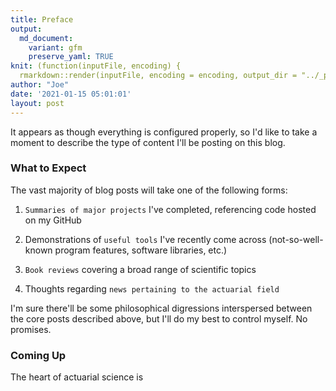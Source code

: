 ```yaml
---
title: Preface
output:
  md_document:
    variant: gfm
    preserve_yaml: TRUE
knit: (function(inputFile, encoding) {
  rmarkdown::render(inputFile, encoding = encoding, output_dir = "../_posts") })
author: "Joe"
date: '2021-01-15 05:01:01'
layout: post
---
```


It appears as though everything is configured properly, so I'd like to take a moment to describe the type of content I'll be posting on this blog.

### What to Expect

The vast majority of blog posts will take one of the following forms:

1. `Summaries of major projects` I've completed, referencing code hosted on my GitHub

2. Demonstrations of `useful tools` I've recently come across (not-so-well-known program features, software libraries, etc.)

3. `Book reviews` covering a broad range of scientific topics  

4. Thoughts regarding `news pertaining to the actuarial field`

I'm sure there'll be some philosophical digressions interspersed between the core posts described above, but I'll do my best to control myself. No promises.

### Coming Up

The heart of actuarial science is 
